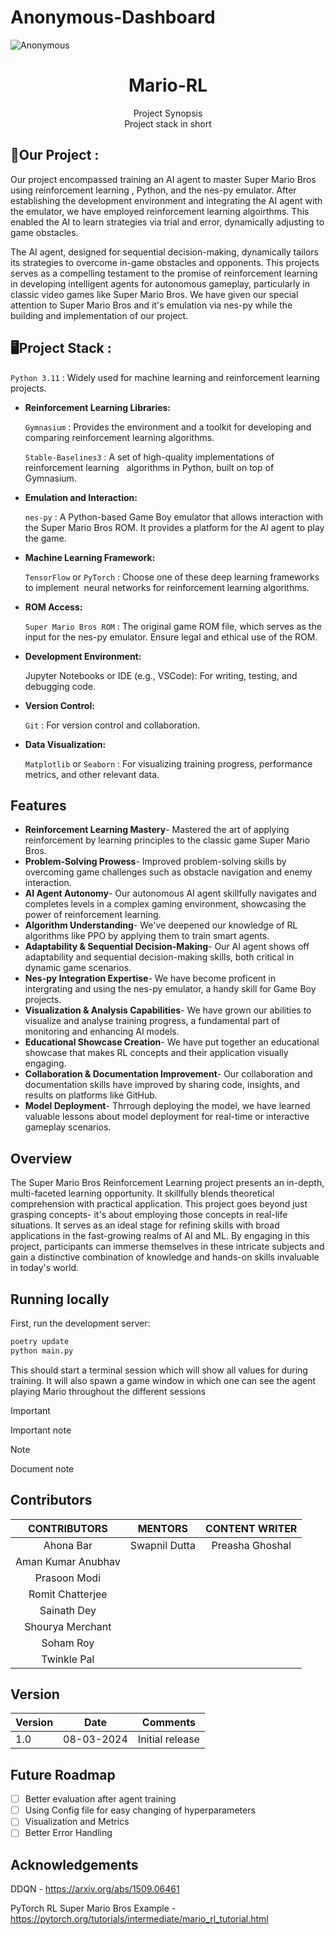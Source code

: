 # Anonymous-Dashboard


![Anonymous](![image](https://github.com/preasha07/Anonymous-Dashboard/assets/150994559/a134cdd8-e268-41b5-bb9d-c303f5c4fb5d)
)

<a>
  <h1 align="center">Mario-RL</h1>
</a>

<p align="center">
  Project Synopsis<br>
  Project stack in short
</p>

## 🚧Our Project :

Our project encompassed training an AI agent to master Super Mario Bros using reinforcement learning , Python, and the nes-py emulator. After establishing the development environment and integrating the AI agent with the emulator, we have employed reinforcement learning algoirthms. This enabled the AI to learn strategies via trial and error, dynamically adjusting to game obstacles.

The AI agent, designed for sequential decision-making, dynamically tailors its strategies to overcome in-game obstacles and opponents. This projects serves as a compelling testament to the promise of reinforcement learning in developing intelligent agents for autonomous gameplay, particularly in classic video games like Super Mario Bros. We have given our special attention to Super Mario Bros and it's emulation via nes-py while the building and implementation of our project.

## 🖥️Project Stack :

   `Python 3.11` : Widely used for machine learning and reinforcement learning projects.  
- **Reinforcement Learning Libraries:**

   `Gymnasium` : Provides the environment and a toolkit for developing and comparing reinforcement learning algorithms.

   `Stable-Baselines3` : A set of high-quality implementations of reinforcement learning   algorithms in Python, built on top of Gymnasium.
  
- **Emulation and Interaction:**
    
    `nes-py` : A Python-based Game Boy emulator that allows interaction with the Super Mario Bros ROM. It provides a platform for the AI agent to play the game.
    
- **Machine Learning Framework:**
    
    `TensorFlow`  or `PyTorch` : Choose one of these deep learning frameworks to implement  neural networks for reinforcement learning algorithms.
    
- **ROM Access:**
    
    `Super Mario Bros ROM` : The original game ROM file, which serves as the input for the nes-py emulator. Ensure legal and ethical use of the ROM.
    
- **Development Environment:**
    
    Jupyter Notebooks or IDE (e.g., VSCode): For writing, testing, and debugging code.
    
- **Version Control:**
    
    `Git` : For version control and collaboration.
    
- **Data Visualization:**
    
    `Matplotlib`  or `Seaborn` : For visualizing training progress, performance metrics, and other relevant data.


## Features

- **Reinforcement Learning Mastery**- Mastered the art of applying reinforcement by learning principles to the classic game Super Mario Bros.
- **Problem-Solving Prowess**- Improved problem-solving skills by overcoming game challenges such as obstacle navigation and enemy interaction.
- **AI Agent Autonomy**- Our autonomous AI agent skillfully navigates and completes levels in a complex gaming environment, showcasing the power of reinforcement learning.
- **Algorithm Understanding**- We've deepened our knowledge of RL algorithms like PPO by applying them to train smart agents.
- **Adaptability & Sequential Decision-Making**- Our AI agent shows off adaptability and sequential decision-making skills, both critical in dynamic game scenarios.
- **Nes-py Integration Expertise**- We have become proficent in intergrating and using the nes-py emulator, a handy skill for Game Boy projects.
- **Visualization & Analysis Capabilities**- We have grown our abilities to visualize and analyse training progress, a fundamental part of monitoring and enhancing AI models.
- **Educational Showcase Creation**- We have put together an educational showcase that makes RL concepts and their application visually engaging.
- **Collaboration & Documentation Improvement**- Our collaboration and documentation skills have improved by sharing code, insights, and results on platforms like GitHub.
- **Model Deployment**- Thrrough deploying the model, we have learned valuable lessons about model deployment for real-time or interactive gameplay scenarios.

## Overview

The Super Mario Bros Reinforcement Learning project presents an in-depth, multi-faceted learning opportunity. It skillfully blends theoretical comprehension with practical application. This project goes beyond just grasping concepts- it's about employing those concepts in real-life situations. It serves as an ideal stage for refining skills with broad applications in the fast-growing realms of AI and ML. By engaging in this project, participants can immerse themselves in these intricate subjects and gain a distinctive combination of knowledge and hands-on skills invaluable in today's world.

## Running locally

First, run the development server:

```bash
poetry update
python main.py
```

This should start a terminal session which will show all values for during training. It will also spawn a game window in which one can see the agent playing Mario throughout the different sessions

> [!IMPORTANT]  
> Important note 

> [!NOTE]
> Document note

## Contributors

| CONTRIBUTORS | MENTORS | CONTENT WRITER |
| :------:| :-----:| :-----: |
| Ahona Bar| Swapnil Dutta | Preasha Ghoshal |
| Aman Kumar Anubhav | | |
| Prasoon Modi | | |
| Romit Chatterjee| | |
| Sainath Dey | | |
| Shourya Merchant | | |
| Soham Roy | | |
| Twinkle Pal | | |



## Version
| Version | Date          		| Comments        |
| ------- | ------------------- | --------------- |
| 1.0     | 08-03-2024 | Initial release |

## Future Roadmap
- [ ] Better evaluation after agent training
- [ ] Using Config file for easy changing of hyperparameters
- [ ] Visualization and Metrics
- [ ] Better Error Handling

## Acknowledgements
DDQN - https://arxiv.org/abs/1509.06461

PyTorch RL Super Mario Bros Example - https://pytorch.org/tutorials/intermediate/mario_rl_tutorial.html
